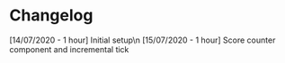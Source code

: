 # Changelog
[14/07/2020 - 1 hour] Initial setup\n
[15/07/2020 - 1 hour] Score counter component and incremental tick